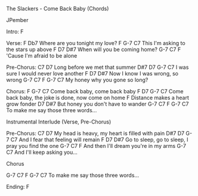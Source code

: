 The Slackers - Come Back Baby (Chords)


JPember


Intro:
F


Verse:
F                  Db7
   Where are you tonight my love?
F                         G-7        C7
   This I'm asking to the stars up above
F                   D7           D#7
   When will you be coming home?
G-7             C7          F
   'Cause I'm afraid to be alone


Pre-Chorus:
C7                D7
   Long before we met that summer
D#7      D7           G-7          C7
   I was sure I would never love another
F                    D7             D#7
   Now I know I was wrong, so wrong
G-7         C7              F       G-7 C7
   My honey why you gone so long?


Chorus:
F                 G-7        C7
   Come back baby, come back baby
F            D7        G-7               C7
   Come back baby, the joke is done, now come on home
F
   Distance makes a heart grow fonder
D7                                    D#7
   But honey you don't have to wander
G-7           C7  F                    G-7 C7
   To make me say those three words...


Instrumental Interlude (Verse, Pre-Chorus)

Pre-Chorus:
C7                     D7
  My head is heavy, my heart is filled with pain
D#7     D7        G-7            C7
  And I fear that feeling will remain
F                              D7                   D#7
  Go to sleep, go to sleep, I pray you find the one
G-7             C7                 F
  And then I'll dream you're in my arms
      G-7       C7
  And I'll keep asking you...


Chorus

G-7           C7  F                    G-7 C7
   To make me say those three words...


Ending:
F